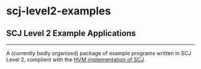 # scj-level2-examples
SCJ Level 2 Example Applications
--------------------------------
--------------------------------

A (currently badly organised) package of example programs written in SCJ Level 2, complient with the [HVM implementation of SCJ](http://www.icelab.dk/index.html).

